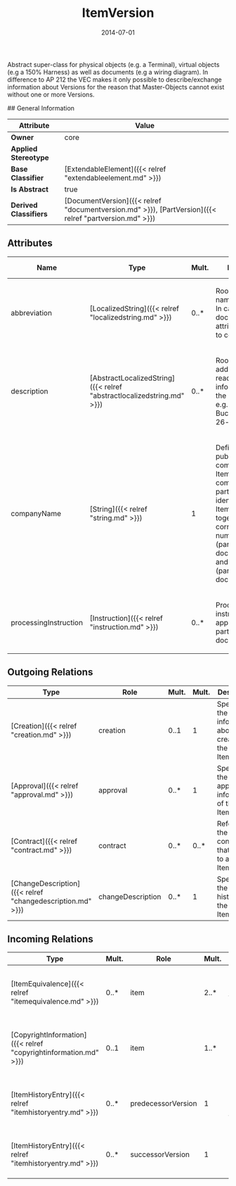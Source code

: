 ﻿---
title: ItemVersion
toc: false
type: specs
date: "2014-07-01"
draft: false
specification: VEC
version: 1.1.1
documentType: "Recommendation"
elementType: Class
classes:
  - ItemVersion
menu_name: vec-1.1.1
---
<p>Abstract super-class for physical objects (e.g. a Terminal), virtual objects (e.g a 150% Harness) as well as documents (e.g a wiring diagram). In difference to AP 212 the VEC makes it only possible to describe/exchange information about Versions for the reason that Master-Objects cannot exist without one or more Versions. </p>
## General Information

| Attribute               | Value |
|-------------------------|-------|
| **Owner**               | core |
| **Applied Stereotype**  |   |
| **Base Classifier**     | [ExtendableElement]({{< relref "extendableelement.md" >}})<br/>  |
| **Is Abstract**         | true |
| **Derived Classifiers** | [DocumentVersion]({{< relref "documentversion.md" >}}), [PartVersion]({{< relref "partversion.md" >}}) |

## Attributes
|  Name  |  Type  |  Mult.  |  Description  |  Owning Classifier  |
|--------|--------|---------|---------------|--------------|
|abbreviation | [LocalizedString]({{< relref "localizedstring.md" >}}) | 0..* | <p> Room for a short name of the Item. In case of a document the attribute is wanted to contain its title.      </p> | [ItemVersion]({{< relref "itemversion.md" >}}) |
|description | [AbstractLocalizedString]({{< relref "abstractlocalizedstring.md" >}}) | 0..* | <p>Room for additional, human readable information about the ItemVersion.  e.g. Buchsengehäuse 26-polig </p> | [ItemVersion]({{< relref "itemversion.md" >}}) |
|companyName | [String]({{< relref "string.md" >}}) | 1 | <p> Defines the publishing company of the ItemVersion. The companyName is part of the main identifier of an ItemVersion together with the corresponding number (partNumber or documentNumber) and version (partVersion or documentVersion).      </p> | [ItemVersion]({{< relref "itemversion.md" >}}) |
|processingInstruction | [Instruction]({{< relref "instruction.md" >}}) | 0..* | <p>Processing instructions for the application of the part or the document.  </p> | [ItemVersion]({{< relref "itemversion.md" >}}) |

## Outgoing Relations
|    Type  |   Role   |   Mult.   |   Mult.   |   Description   |
|----------|----------|-----------|-----------|-----------------|
| [Creation]({{< relref "creation.md" >}}) | creation | 0..1 | 1 | Specifies the information about the creation of the ItemVersion. |
| [Approval]({{< relref "approval.md" >}}) | approval | 0..* | 1 | Specifies the approval information of the ItemVersion. |
| [Contract]({{< relref "contract.md" >}}) | contract | 0..* | 0..* | References the contracts that apply to an ItemVersion. |
| [ChangeDescription]({{< relref "changedescription.md" >}}) | changeDescription | 0..* | 1 | Specifies the change history of the ItemVersion. |
##  Incoming Relations
|    Type  |   Mult.  |   Role    |   Mult.   |   Description  |
|----------|----------|-----------|-----------|----------------|
| [ItemEquivalence]({{< relref "itemequivalence.md" >}}) | 0..* | item | 2..* | References all ItemVersion that are considered to be equivalent by the ItemEquivalence. |
| [CopyrightInformation]({{< relref "copyrightinformation.md" >}}) | 0..1 | item | 1..* | References all ItemVersions to which the copyright information applies to. |
| [ItemHistoryEntry]({{< relref "itemhistoryentry.md" >}}) | 0..* | predecessorVersion | 1 | References the ItemVersion that is the predecessor in the ItemHistoryEntry. |
| [ItemHistoryEntry]({{< relref "itemhistoryentry.md" >}}) | 0..* | successorVersion | 1 | References the ItemVersion that is the successor in the ItemHistoryEntry. |
